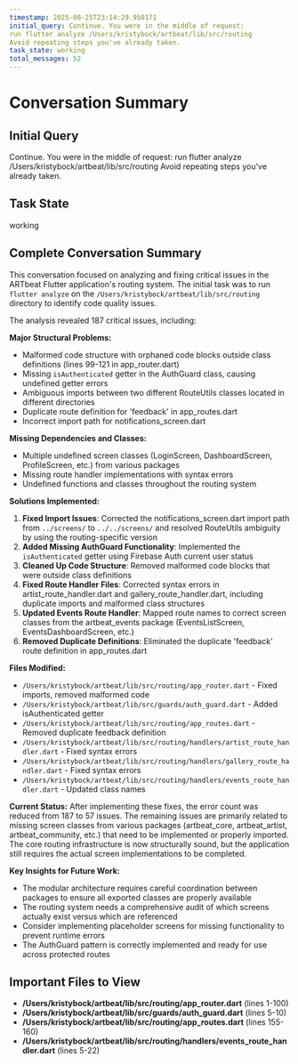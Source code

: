 ```yaml
---
timestamp: 2025-08-25T23:14:29.950171
initial_query: Continue. You were in the middle of request:
run flutter analyze /Users/kristybock/artbeat/lib/src/routing
Avoid repeating steps you've already taken.
task_state: working
total_messages: 52
---
```


# Conversation Summary

## Initial Query

Continue. You were in the middle of request:
run flutter analyze /Users/kristybock/artbeat/lib/src/routing
Avoid repeating steps you've already taken.

## Task State

working

## Complete Conversation Summary

This conversation focused on analyzing and fixing critical issues in the ARTbeat Flutter application's routing system. The initial task was to run `flutter analyze` on the `/Users/kristybock/artbeat/lib/src/routing` directory to identify code quality issues.

The analysis revealed 187 critical issues, including:

**Major Structural Problems:**

- Malformed code structure with orphaned code blocks outside class definitions (lines 99-121 in app_router.dart)
- Missing `isAuthenticated` getter in the AuthGuard class, causing undefined getter errors
- Ambiguous imports between two different RouteUtils classes located in different directories
- Duplicate route definition for 'feedback' in app_routes.dart
- Incorrect import path for notifications_screen.dart

**Missing Dependencies and Classes:**

- Multiple undefined screen classes (LoginScreen, DashboardScreen, ProfileScreen, etc.) from various packages
- Missing route handler implementations with syntax errors
- Undefined functions and classes throughout the routing system

**Solutions Implemented:**

1. **Fixed Import Issues**: Corrected the notifications_screen.dart import path from `../screens/` to `../../screens/` and resolved RouteUtils ambiguity by using the routing-specific version
2. **Added Missing AuthGuard Functionality**: Implemented the `isAuthenticated` getter using Firebase Auth current user status
3. **Cleaned Up Code Structure**: Removed malformed code blocks that were outside class definitions
4. **Fixed Route Handler Files**: Corrected syntax errors in artist_route_handler.dart and gallery_route_handler.dart, including duplicate imports and malformed class structures
5. **Updated Events Route Handler**: Mapped route names to correct screen classes from the artbeat_events package (EventsListScreen, EventsDashboardScreen, etc.)
6. **Removed Duplicate Definitions**: Eliminated the duplicate 'feedback' route definition in app_routes.dart

**Files Modified:**

- `/Users/kristybock/artbeat/lib/src/routing/app_router.dart` - Fixed imports, removed malformed code
- `/Users/kristybock/artbeat/lib/src/guards/auth_guard.dart` - Added isAuthenticated getter
- `/Users/kristybock/artbeat/lib/src/routing/app_routes.dart` - Removed duplicate feedback definition
- `/Users/kristybock/artbeat/lib/src/routing/handlers/artist_route_handler.dart` - Fixed syntax errors
- `/Users/kristybock/artbeat/lib/src/routing/handlers/gallery_route_handler.dart` - Fixed syntax errors
- `/Users/kristybock/artbeat/lib/src/routing/handlers/events_route_handler.dart` - Updated class names

**Current Status:**
After implementing these fixes, the error count was reduced from 187 to 57 issues. The remaining issues are primarily related to missing screen classes from various packages (artbeat_core, artbeat_artist, artbeat_community, etc.) that need to be implemented or properly imported. The core routing infrastructure is now structurally sound, but the application still requires the actual screen implementations to be completed.

**Key Insights for Future Work:**

- The modular architecture requires careful coordination between packages to ensure all exported classes are properly available
- The routing system needs a comprehensive audit of which screens actually exist versus which are referenced
- Consider implementing placeholder screens for missing functionality to prevent runtime errors
- The AuthGuard pattern is correctly implemented and ready for use across protected routes

## Important Files to View

- **/Users/kristybock/artbeat/lib/src/routing/app_router.dart** (lines 1-100)
- **/Users/kristybock/artbeat/lib/src/guards/auth_guard.dart** (lines 5-10)
- **/Users/kristybock/artbeat/lib/src/routing/app_routes.dart** (lines 155-160)
- **/Users/kristybock/artbeat/lib/src/routing/handlers/events_route_handler.dart** (lines 5-22)
